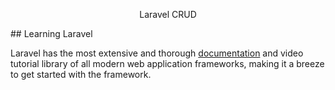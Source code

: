 <p align="center">Laravel CRUD</p>
## Learning Laravel

Laravel has the most extensive and thorough [documentation](https://laravel.com/docs) and video tutorial library of all modern web application frameworks, making it a breeze to get started with the framework.
